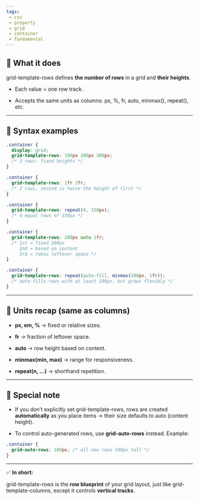 ```yaml
---
tags: 
 - css
 - property
 - grid
 - container
 - fundamental
---
```


## **🔹 What it does**

grid-template-rows defines **the number of rows** in a grid and **their heights**.

- Each value = one row track.
    
- Accepts the same units as columns: px, %, fr, auto, minmax(), repeat(), etc.
    

---

## **🔹 Syntax examples**

```css
.container {
  display: grid;
  grid-template-rows: 100px 200px 300px;
  /* 3 rows: fixed heights */
}

.container {
  grid-template-rows: 1fr 2fr;
  /* 2 rows, second is twice the height of first */
}

.container {
  grid-template-rows: repeat(4, 150px);
  /* 4 equal rows of 150px */
}

.container {
  grid-template-rows: 200px auto 1fr;
  /* 1st = fixed 200px
     2nd = based on content
     3rd = takes leftover space */
}

.container {
  grid-template-rows: repeat(auto-fill, minmax(100px, 1fr));
  /* auto-fills rows with at least 100px, but grows flexibly */
}
```

---

## **🔹 Units recap (same as columns)**

- **px, em, %** → fixed or relative sizes.
    
- **fr** → fraction of leftover space.
    
- **auto** → row height based on content.
    
- **minmax(min, max)** → range for responsiveness.
    
- **repeat(n, …)** → shorthand repetition.
    

---

## **🔹 Special note**

- If you don’t explicitly set grid-template-rows, rows are created **automatically** as you place items → their size defaults to auto (content height).
    
- To control auto-generated rows, use **grid-auto-rows** instead. Example:
    

```css
.container {
  grid-auto-rows: 100px; /* all new rows 100px tall */
}
```

---

✅ **In short:**

grid-template-rows is the **row blueprint** of your grid layout, just like grid-template-columns, except it controls **vertical tracks**.